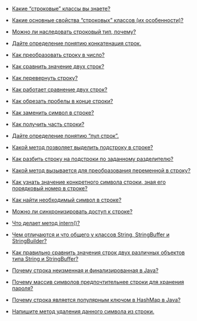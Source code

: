 
- <a href="kakie_strokovye_klassy_vy_znaete.md">Какие “строковые” классы вы знаете?</a>
- <a href="kakie_osnovnye_svojstva_strokovyx_klassov.md">Какие основные свойства “строковых” классов (их особенности)?</a>
- <a href="mozhno_li_nasledovat_strokovyj_tip,_pochemu.md">Можно ли наследовать строковый тип, почему?</a>
- <a href="dajte_opredelenie_ponyatiyu_konkatenaciya_strok.md">Дайте определение понятию конкатенация строк.</a>



- <a href="kak_preobrazovat_stroku_v_chislo.md">Как преобразовать строку в число?</a>
- <a href="">Как сравнить значение двух строк?</a>
- <a href="">Как перевернуть строку?</a>
- <a href="">Как работает сравнение двух строк?</a>
- <a href="">Как обрезать пробелы в конце строки?</a>
- <a href="">Как заменить символ в строке?</a>
- <a href="">Как получить часть строки?</a>
- <a href="">Дайте определение понятию “пул строк”.</a>
- <a href="">Какой метод позволяет выделить подстроку в строке?</a>
- <a href="">Как разбить строку на подстроки по заданному разделителю?</a>
- <a href="">Какой метод вызывается для преобразования переменной в строку?</a>
- <a href="">Как узнать значение конкретного символа строки, зная его порядковый номер в строке?</a>
- <a href="">Как найти необходимый символ в строке?</a>
- <a href="">Можно ли синхронизировать доступ к строке?</a>
- <a href="">Что делает метод intern()?</a>
- <a href="">Чем отличаются и что общего у классов String, StringBuffer и StringBuilder?</a>
- <a href="">Как правильно сравнить значения строк двух различных объектов типа String и StringBuffer?</a>
- <a href="">Почему строка неизменная и финализированная в Java?</a>
- <a href="">Почему массив символов предпочтительнее строки для хранения пароля?</a>
- <a href="">Почему строка является популярным ключом в HashMap в Java?</a>
- <a href="">Напишите метод удаления данного символа из строки.</a>